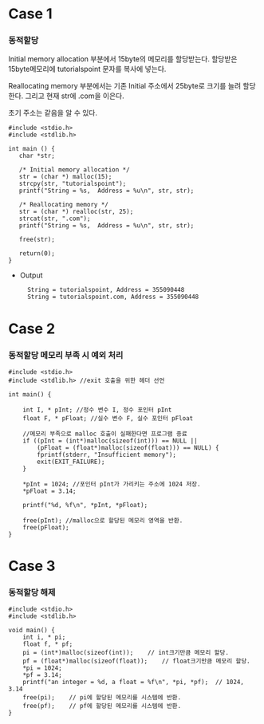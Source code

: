 # Case 1 
### 동적할당

Initial memory allocation 부분에서 15byte의 메모리를 할당받는다.
할당받은 15byte메모리에 tutorialspoint 문자를 복사에 넣는다.

Reallocating memory 부분에서는 기존 Initial 주소에서 25byte로 크기를 늘려 할당한다.
그리고 현재 str에 .com을 이은다.

초기 주소는 같음을 알 수 있다.

    #include <stdio.h>
    #include <stdlib.h>

    int main () {
       char *str;

       /* Initial memory allocation */
       str = (char *) malloc(15);
       strcpy(str, "tutorialspoint");
       printf("String = %s,  Address = %u\n", str, str);

       /* Reallocating memory */
       str = (char *) realloc(str, 25);
       strcat(str, ".com");
       printf("String = %s,  Address = %u\n", str, str);

       free(str);

       return(0);
    }
    
* Output

        String = tutorialspoint, Address = 355090448
        String = tutorialspoint.com, Address = 355090448
        
# Case 2
### 동적할당 메모리 부족 시 예외 처리

    #include <stdio.h>
    #include <stdlib.h> //exit 호출을 위한 헤더 선언

    int main() {

        int I, * pInt; //정수 변수 I, 정수 포인터 pInt
        float F, * pFloat; //실수 변수 F, 실수 포인터 pFloat

        //메모리 부족으로 malloc 호출이 실패한다면 프로그램 종료 
        if ((pInt = (int*)malloc(sizeof(int))) == NULL ||
            (pFloat = (float*)malloc(sizeof(float))) == NULL) {
            fprintf(stderr, "Insufficient memory");
            exit(EXIT_FAILURE);
        }

        *pInt = 1024; //포인터 pInt가 가리키는 주소에 1024 저장. 
        *pFloat = 3.14;

        printf("%d, %f\n", *pInt, *pFloat);

        free(pInt); //malloc으로 할당된 메모리 영역을 반환. 
        free(pFloat);
    }

# Case 3
### 동적할당 해제

    #include <stdio.h>
    #include <stdlib.h>

    void main() {
        int i, * pi;
        float f, * pf;
        pi = (int*)malloc(sizeof(int));    // int크기만큼 메모리 할당.
        pf = (float*)malloc(sizeof(float));    // float크기만큼 메모리 할당.
        *pi = 1024;	
        *pf = 3.14;
        printf("an integer = %d, a float = %f\n", *pi, *pf);  // 1024, 3.14
        free(pi);    // pi에 할당된 메모리를 시스템에 반환.
        free(pf);    // pf에 할당된 메모리를 시스템에 반환.
    }
    
